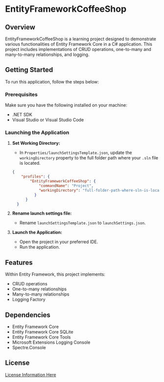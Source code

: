# EntityFrameworkCoffeeShop

## Overview

EntityFrameworkCoffeeShop is a learning project designed to demonstrate various functionalities of Entity Framework Core in a C# application. This project includes implementations of CRUD operations, one-to-many and many-to-many relationships, and logging.

## Getting Started

To run this application, follow the steps below:

### Prerequisites

Make sure you have the following installed on your machine:
- .NET SDK
- Visual Studio or Visual Studio Code

### Launching the Application

1. **Set Working Directory:**
   - In `Properties/launchSettingsTemplate.json`, update the `workingDirectory` property to the full folder path where your `.sln` file is located.

   ```json
   {
       "profiles": {
           "EntityFrameworkCoffeeShop": {
               "commandName": "Project",
               "workingDirectory": "full-folder-path-where-sln-is-located"
             }
         }
     }

2. **Rename launch settings file:**
   - Rename `launchSettingsTemplate.json` to `launchSettings.json`.

3. **Launch the Application:**
   - Open the project in your preferred IDE.
   - Run the application.

## Features

Within Entity Framework, this project implements:
- CRUD operations
- One-to-many relationships
- Many-to-many relationships
- Logging Factory

## Dependencies

- Entity Framework Core
- Entity Framework Core SQLite
- Entity Framework Core Tools
- Microsoft Extensions Logging Console
- Spectre.Console

## License

[License Information Here](https://github.com/BohdanPodkolzin/EF-coffee-shop/blob/main/LICENSE)
